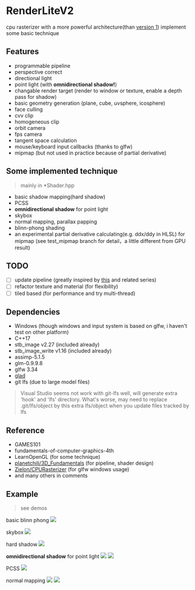 # RenderLiteV2

cpu rasterizer 
with a more powerful architecture(than [version 1](https://github.com/UUUnmei/RenderLite))
implement some basic technique

## Features
- programmable pipeline
- perspective correct
- directional light
- point light (with **omnidirectional shadow!**)
- changable render target (render to window or texture, enable a depth pass for shadow)
- basic geometry generation (plane, cube, uvsphere, icosphere)
- face culling 
- cvv clip
- homogeneous clip
- orbit camera
- fps camera
- tangent space calculation
- mouse/keyboard input callbacks (thanks to glfw)
- mipmap (but not used in practice because of partial derivative)

## Some implemented technique
> mainly in *Shader.hpp
- basic shadow mapping(hard shadow)
- PCSS
- **omnidirectional shadow** for point light
- skybox
- normal mapping, parallax papping
- blinn-phong shading
- an experimental partial derivative calculating(e.g. ddx/ddy in HLSL) for mipmap (see test_mipmap branch for detail，a little different from GPU result)

## TODO
- [ ] update pipeline (greatly inspired by [this](https://fgiesen.wordpress.com/2013/02/10/optimizing-the-basic-rasterizer/) and related series)
- [ ] refactor texture and material (for flexibility)
- [ ] tiled based (for performance and try multi-thread)

## Dependencies
- Windows (though windows and input system is based on glfw, i haven't test on other platform)
- C++17
- stb_image v2.27 (included already)
- stb_image_write v1.16 (included already)
- assimp-5.1.5
- glm-0.9.9.8
- glfw 3.34
- [glad](https://glad.dav1d.de/#profile=core&language=c&specification=gl&loader=on&api=gl%3D4.6)
- git lfs (due to large model files)

> Visual Studio seems not work with git-lfs well, will generate extra 'hook' and 'lfs' directory. 
What's worse, may need to replace .git/lfs/object by this extra lfs/object when you update files tracked by lfs

## Reference
- GAMES101
- fundamentals-of-computer-graphics-4th
- LearnOpenGL (for some technique)
- [planetchili/3D_Fundamentals](https://github.com/planetchili/3D_Fundamentals) (for pipeline, shader design) 
- [Zielon/CPURasterizer](https://github.com/Zielon/CPURasterizer/tree/main/Rasterizer/Rasterizer/src/Viewer) (for glfw windows usage)
- and many others in comments

## Example
> see demos

basic blinn phong
![](https://s2.loli.net/2022/03/02/KnuG7S2hdjsrTe8.png)

skybox
![](https://s2.loli.net/2022/03/02/gxtOuHBRpZKjvkd.png)

hard shadow
![](https://s2.loli.net/2022/02/15/t7PuVdlyX3K96Zn.png)

**omnidirectional shadow** for point light
![](https://s2.loli.net/2022/02/28/idrgsD7qNEPj2no.png)
![](https://s2.loli.net/2022/02/15/9SzDcmxCGkQVqJU.gif)

PCSS
![](https://s2.loli.net/2022/03/02/fNFGpotszSlWabC.png)

normal mapping
![](https://s2.loli.net/2022/03/02/k39UlDeo1j6msz5.png)
![](https://s2.loli.net/2022/03/02/TEzCu4jke8gIso1.png)
